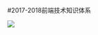 
#2017-2018前端技术知识体系

![](https://raw.githubusercontent.com/ouvens/frontend-system-map/master/v1/%E5%89%8D%E7%AB%AF%E4%BD%93%E7%B3%BBV1-%E6%B8%85%E6%99%B0.jpg)